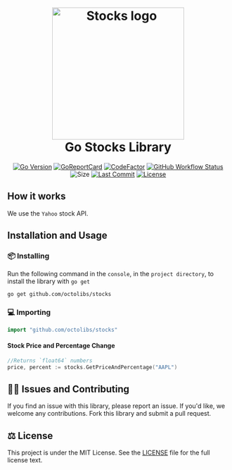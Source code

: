 <div align="center">
	<h1><img alt="Stocks logo" src="https://avatars.githubusercontent.com/u/122575388?s=400&u=6803206c4e7618aa7c24a7dab7384947d5d0b29c&v=4" height="300" /><br />
		Go Stocks Library
	</h1>


[![Go Version](https://img.shields.io/github/go-mod/go-version/octolibs/stocks)](https://go.dev/) [![GoReportCard](https://goreportcard.com/badge/github.com/octolibs/stocks)](https://goreportcard.com/report/github.com/octolibs/stocks) [![CodeFactor](https://www.codefactor.io/repository/github/octolibs/stocks/badge)](https://www.codefactor.io/repository/github/octolibs/stocks) [![GitHub Workflow Status](https://img.shields.io/github/actions/workflow/status/octolibs/stocks/.github/workflows/go.yml)](https://github.com/octolibs/stocks/blob/main/.github/workflows/go.yml) ![Size](https://img.shields.io/github/languages/code-size/octolibs/stocks) [![Last Commit](https://img.shields.io/github/last-commit/octolibs/stocks)](https://github.com/octolibs/stocks/commits/main) [![License](https://img.shields.io/github/license/octolibs/stocks)](https://github.com/octolibs/stocks/blob/main/LICENSE)

</div>

## How it works

We use the `Yahoo` stock API.

## Installation and Usage

### 📦 Installing

Run the following command in the `console`, in the `project directory`, to install the library with `go get`

```plain
go get github.com/octolibs/stocks
```

### 💻 Importing

```go
import "github.com/octolibs/stocks"
```

#### Stock Price and Percentage Change

```go
//Returns `float64` numbers
price, percent := stocks.GetPriceAndPercentage("AAPL")
```

## 🙇‍♂️ Issues and Contributing

If you find an issue with this library, please report an issue. If you'd
like, we welcome any contributions. Fork this library and submit a pull
request.

## ⚖️ License

This project is under the MIT License. See the [LICENSE](https://github.com/octolibs/stocks/blob/main/LICENSE) file for the full license text.
